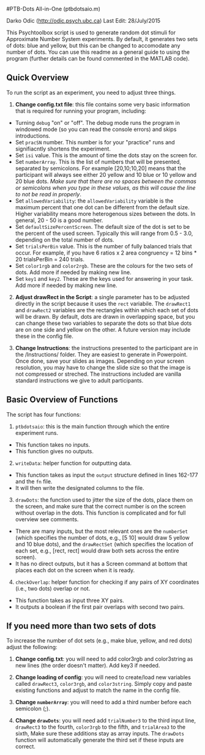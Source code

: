 #PTB-Dots All-in-One (ptbdotsaio.m)

Darko Odic (http://odic.psych.ubc.ca)
Last Edit: 28/July/2015

This Psychtoolbox script is used to generate random dot stimuli for Approximate Number System experiments. By default, it generates two sets of dots: blue and yellow, but this can be changed to accomodate any number of dots. You can use this readme as a general guide to using the program (further details can be found commented in the MATLAB code).

## Quick Overview
To run the script as an experiment, you need to adjust three things.

1. **Change config.txt file**: this file contains some very basic information that is required for running your program, including:
  * Turning `debug` "on" or "off". The debug mode runs the program in windowed mode (so you can read the console errors) and skips introductions.
  * Set `pracSN` number. This number is for your "practice" runs and signifiacntly shortens the experiment.
  * Set `isi` value. This is the amount of time the dots stay on the screen for.
  * Set `numberArray`. This is the list of numbers that will be presented, separated by semicolons. For example [20,10;10,20] means that the participant will always see either 20 yellow and 10 blue or 10 yellow and 20 blue dots. *Make sure that there are no spaces between the commas or semicolons when you type in these values, as this will cause the line to not be read in properly*. 
  * Set `allowedVariability`: the `allowedVariability` variable is the maximum percent that one dot can be different from the default size. Higher variability means more heterogenous sizes between the dots. In general, 20 - 50 is a good number. 
  * Set `defaultSizePercentScreen`. The default size of the dot is set to be the percent of the used screen. Typically this will range from 0.5 - 3.0, depending on the total number of dots. 
  * Set `trialsPerBin` value. This is the number of fully balanced trials that occur. For example, if you have 6 ratios x 2 area congruency = 12 bins * 20 trialsPerBin = 240 trials.
  * Set `color1rgb` and `color2rgb`. These are the colours for the two sets of dots. Add more if needed by making new line.
  * Set `key1` and `key2`. These are the keys used for answering in your task. Add more if needed by making new line. 
  
2. **Adjust drawRect in the Script**: a single parameter has to be adjusted directly in the script because it uses the `rect` variabile. The `drawRect1` and `drawRect2` variables are the rectangles within which each set of dots will be drawn. By default, dots are drawn in overlapping space, but you can change these two variables to separate the dots so that blue dots are on one side and yellow on the other. A future version may include these in the config file.

3. **Change Instructions**: the instructions presented to the participant are in the /Instructions/ folder. They are easiest to generate in Powerpoint. Once done, save your slides as images. Depending on your screen resolution, you may have to change the slide size so that the image is not compressed or streched. The instructions included are vanilla standard instructions we give to adult participants.


## Basic Overview of Functions
The script has four functions:

1. `ptbdotsaio`: this is the main function through which the entire experiment runs.
  * This function takes no inputs.
  * This function gives no outputs.

2. `writeData`: helper function for outputting data.
  * This function takes as input the `output` structure defined in lines 162-177 and the `fn` file.
  * It will then write the designated columns to the file.

3. `drawDots`: the function used to jitter the size of the dots, place them on the screen, and make sure that the correct number is on the screen without overlap in the dots. This function is complicated and for full overview see comments.
  * There are many inputs, but the most relevant ones are the `numberSet` (which specifies the number of dots, e.g., [5 10] would draw 5 yellow and 10 blue dots), and the `drawRectSet` (which specifies the location of each set, e.g., [rect, rect] would draw both sets across the entire screen). 
  * It has no direct outputs, but it has a Screen command at bottom that places each dot on the screen when it is ready.

4. `checkOverlap`: helper function for checking if any pairs of XY coordinates (i.e., two dots) overlap or not. 
  * This function takes as input three XY pairs.
  * It outputs a boolean if the first pair overlaps with second two pairs. 

## If you need more than two sets of dots
To increase the number of dot sets (e.g., make blue, yellow, and red dots) adjust the following:

1. **Change config.txt**: you will need to add color3rgb and color3string as new lines (the order doesn't matter). Add key3 if needed.

2. **Change loading of config**: you will need to create/load new variables called `drawRect3`, `color3rgb`, and `color3string`. Simply copy and paste existing functions and adjust to match the name in the config file.

3. **Change `numberArray`**: you will need to add a third number before each semicolon (;).

4. **Change `drawDots`**: you will need add `trialNumber3` to the third input line, `drawRect3` to the fourth, `color3rgb` to the fifth, and `trialArea3` to the sixth, Make sure these additions stay as array inputs. The `drawDots` function will automatically generate the third set if these inputs are correct. 
